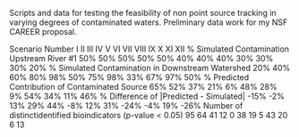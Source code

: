 Scripts and data for testing the feasibility of non point source tracking in varying degrees of contaminated waters.  Preliminary data work for my NSF CAREER proposal.

Scenario Number	I 	II	III	IV	V	VI	VII	VIII	IX	X	XI	XII
% Simulated Contamination Upstream River #1	50%	50%	50%	50%	50%	40%	40%	40%	30%	30%	30%	20%
% Simulated Contamination in Downstream Watershed	20%	40%	60%	80%	98%	50%	75%	98%	33%	67%	97%	50%
% Predicted Contribution of Contaminated Source	65%	52%	37%	21%	6%	48%	28%	9%	54%	34%	11%	46%
% Difference of |Predicted - Simulated|	-15%	-2%	13%	29%	44%	-8%	12%	31%	-24%	-4%	19%	-26%
Number of distinctidentified bioindicators (p-value < 0.05) 	95	64	41	12	0	38	19	5	43	20	6	13
